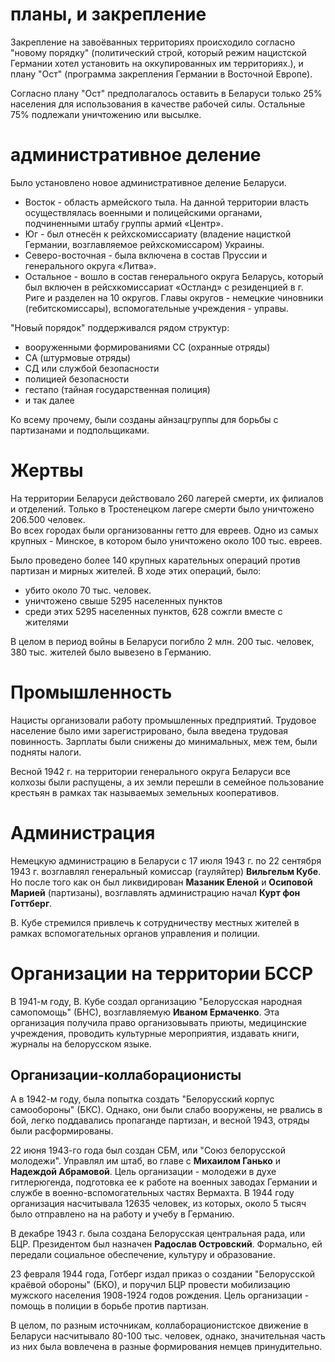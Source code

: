 # планы, и закрепление

Закрепление на завоёванных территориях происходило согласно "новому порядку" (политический строй, который режим нацистской Германии хотел установить на оккупированных им территориях.), и плану "Ост" (программа закрепления Германии в Восточной Европе).  

Согласно плану "Ост" предполагалось оставить в Беларуси только 25% населения для использования в качестве рабочей силы. Остальные 75% подлежали уничтожению или высылке. 

# административное деление

Было установлено новое административное деление Беларуси. 

- Восток - область армейского тыла. На данной территории власть осуществлялась военными и полицейскими органами, подчиненными штабу группы армий «Центр».
- Юг - был отнесён к рейхскомиссариату (владение нацисткой Германии, возглавляемое рейхскомиссаром) Украины. 
- Северо-восточная - была включена в состав Пруссии и генерального округа «Литва».
- Остальное - вошло в состав генерального округа Беларусь, который был включен в рейсхкомиссариат «Остланд» с резиденцией в г. Риге и разделен на 10 округов. Главы округов - немецкие чиновники (гебитскомиссары), вспомогательные учреждения - управы.

"Новый порядок" поддерживался рядом структур: 
- вооруженными формированиями СС (охранные отряды)
- СА (штурмовые отряды)
- СД или службой безопасности
- полицией безопасности
- гестапо (тайная государственная полиция)
- и так далее

Ко всему прочему, были созданы айнзацгруппы для борьбы с партизанами и подпольщиками.  

# Жертвы

На территории Беларуси действовало 260 лагерей смерти, их филиалов и отделений. Только в Тростенецком лагере смерти было уничтожено 206.500 человек.    
Во всех городах были организованны гетто для евреев. Одно из самых крупных - Минское, в котором было уничтожено около 100 тыс. евреев.

Было проведено более 140 крупных карательных операций против партизан и мирных жителей. В ходе этих операций, было:
- убито около 70 тыс. человек.
- уничтожено свыше 5295 населенных пунктов
- среди этих 5295 населенных пунктов, 628 сожгли вместе с жителями

В целом в период войны в Беларуси погибло 2 млн. 200 тыс. человек, 380 тыс. жителей было вывезено в Германию.

# Промышленность

Нацисты организовали работу промышленных предприятий. Трудовое население было ими зарегистрировано, была введена трудовая повинность. Зарплаты были снижены до минимальных, меж тем, были подняты налоги.

Весной 1942 г. на территории генерального округа Беларуси все колхозы были распущены, а их земли перешли в семейное пользование крестьян в рамках так называемых земельных кооперативов.

# Администрация

Немецкую администрацию в Беларуси с 17 июля 1943 г. по 22 сентября 1943 г. возглавлял генеральный комиссар (гауляйтер) **Вильгельм Кубе**.  
Но после того как он был ликвидирован **Мазаник Еленой** и **Осиповой Марией** (партизаны), возглавлять администрацию начал **Курт фон Готтберг**.  

В. Кубе стремился привлечь к сотрудничеству местных жителей в рамках вспомогательных органов управления и полиции.

# Организации на территории БССР

В 1941-м году, В. Кубе создал организацию "Белорусская народная самопомощь" (БНС), возглавляемую **Иваном Ермаченко**. Эта организация получила право организовывать приюты, медицинские учреждения, проводить культурные мероприятия, издавать книги, журналы на белорусском языке.    

## Организации-коллаборационисты

А в 1942-м году, была попытка создать "Белорусский корпус самообороны" (БКС). Однако, они были слабо вооружены, не рвались в бой, легко поддавались пропаганде партизан, и весной 1943, отряды были расформированы.

22 июня 1943-го года был создан СБМ, или "Союз белорусской молодежи". Управлял им штаб, во главе с **Михаилом Ганько** и **Надеждой Абрамовой**. Цель организации - молодежи в духе гитлерюгенда, подготовка ее к работе на военных заводах Германии и службе в военно-вспомогательных частях Вермахта. В 1944 году организация насчитывала 12635 человек, из которых, около 5 тысяч было отправлено на на работу и учебу в Германию.

В декабре 1943 г. была создана Белорусская центральная рада, или БЦР. Президентом был назначен **Радослав Островский**. Формально, ей передали социальное обеспечение, культуру и образование.

23 февраля 1944 года, Готберг издал приказ о создании "Белорусской краёвой обороны" (БКО), и поручил БЦР провести мобилизацию мужского населения 1908-1924 годов рождения. Цель организации - помощь в полиции в борьбе против партизан.

В целом, по разным источникам, коллаборационистское движение в Беларуси насчитывало 80-100 тыс. человек, однако, значительная часть из них была вовлечена в разные формирования немцев принудительно.